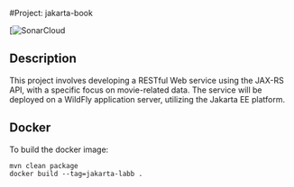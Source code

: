 #Project: jakarta-book

[![SonarCloud](
https://sonarcloud.io/api/project_badges/measure?project=ValentinaSukonina_jakarta_books&metric=alert_status)

## Description
This project involves developing a RESTful Web service using the JAX-RS API, with a specific focus on movie-related data. The service will be deployed on a WildFly application server, utilizing the Jakarta EE platform.
## Docker

To build the docker image:

```
mvn clean package
docker build --tag=jakarta-labb .